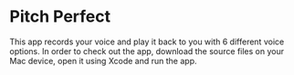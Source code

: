 # Pitch Perfect

This app records your voice and play it back to you with 6 different voice options. 
In order to check out the app, download the source files on your Mac device, open it using Xcode and run the app.
